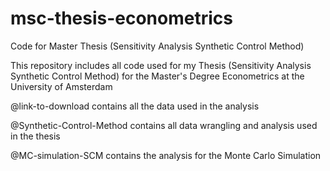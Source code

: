 # msc-thesis-econometrics
Code for Master Thesis (Sensitivity Analysis Synthetic Control Method)

This repository includes all code used for my Thesis (Sensitivity Analysis Synthetic Control Method) 
for the Master's Degree Econometrics at the University of Amsterdam

@link-to-download contains all the data used in the analysis

@Synthetic-Control-Method contains all data wrangling and analysis used in the thesis

@MC-simulation-SCM contains the analysis for the Monte Carlo Simulation
